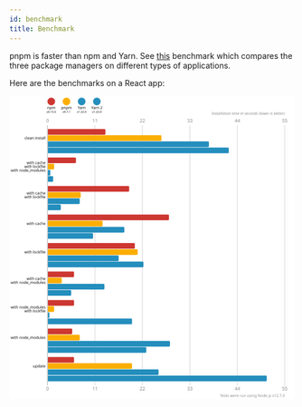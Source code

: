 ```yaml
---
id: benchmark
title: Benchmark
---
```


pnpm is faster than npm and Yarn. See [this] benchmark which compares the three
package managers on different types of applications.

Here are the benchmarks on a React app:

![](https://raw.githubusercontent.com/pnpm/benchmarks-of-javascript-package-managers/main/results/imgs/alotta-files.svg)

[this]: https://r.pnpm.io/benchmarks
